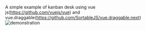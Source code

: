 A simple example of kanban desk using vue js(https://github.com/vuejs/vue) and vue.draggable(https://github.com/SortableJS/vue.draggable.next)
![demonstration](https://user-images.githubusercontent.com/36242316/137647034-f8dfd248-f826-43ed-b776-3839b43af097.gif)

